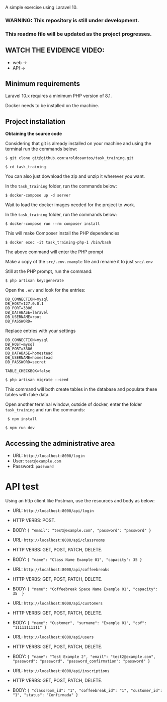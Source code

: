 
A simple exercise using Laravel 10.

### WARNING: This repository is still under development.
### This readme file will be updated as the project progresses.

## WATCH THE EVIDENCE VIDEO:
- web -> 
- API -> 


## Minimum requirements
Laravel 10.x requires a minimum PHP version of 8.1.

Docker needs to be installed on the machine.

## Project installation

**Obtaining the source code**

Considering that git is already installed on your machine and using the terminal run the commands below:

`` $ git clone git@github.com:aroldosantos/task_training.git ``

`` $ cd task_training ``

You can also just download the zip and unzip it wherever you want.

In the ``task_training`` folder, run the commands below:

`` $ docker-compose up -d server ``

Wait to load the docker images needed for the project to work.

In the ``task_training`` folder, run the commands below:

`` $ docker-compose run --rm composer install ``

This will make Composer install the PHP dependencies

`` $ docker exec -it task_training-php-1 /bin/bash ``

The above command will enter the PHP prompt

Make a copy of the ``src/.env.example`` file and rename it to just ``src/.env``

Still at the PHP prompt, run the command:

`` $ php artisan key:generate ``

Open the ``.env`` and look for the entries:


```
DB_CONNECTION=mysql
DB_HOST=127.0.0.1
DB_PORT=3306
DB_DATABASE=laravel
DB_USERNAME=root
DB_PASSWORD=
```
Replace entries with your settings

```
DB_CONNECTION=mysql
DB_HOST=mysql
DB_PORT=3306
DB_DATABASE=homestead
DB_USERNAME=homestead
DB_PASSWORD=secret

TABLE_CHECKBOX=false
```


``$ php artisan migrate --seed``

This command will both create tables in the database and populate these tables with fake data.

Open another terminal window, outside of docker, enter the folder ``task_training`` and run the commands:


`` $ npm install``

`` $ npm run dev ``


## Accessing the administrative area

- URL: ``http://localhost:8000/login``
- User: ``test@example.com``
- Password: ``password``




# API test

Using an http client like Postman, use the resources and body as below:

- URL: ``http://localhost:8000/api/login``
- HTTP VERBS: POST.
- BODY: ``{
    "email": "test@example.com",
    "password": "password"
}``

- URL: ``http://localhost:8000/api/classrooms``
- HTTP VERBS: GET, POST, PATCH, DELETE.
- BODY: ``{
    "name": "Class Name Example 01",
    "capacity": 35
}``


- URL: ``http://localhost:8000/api/coffeebreaks``
- HTTP VERBS: GET, POST, PATCH, DELETE.
- BODY: ``{
    "name": "Coffeebreak Space Name Example 01",
    "capacity": 35 
}``

- URL: ``http://localhost:8000/api/customers``
- HTTP VERBS: GET, POST, PATCH, DELETE.
- BODY: ``{
    "name": "Customer",
    "surname": "Example 01",
    "cpf": "11111111111"
}``

- URL: ``http://localhost:8000/api/users``
- HTTP VERBS: GET, POST, PATCH, DELETE.
- BODY: ``{
    "name": "Test Example 2",
    "email": "test2@example.com",
    "password": "password",
    "password_confirmation": "password"
}``

- URL: ``http://localhost:8000/api/inscriptions``
- HTTP VERBS: GET, POST, PATCH, DELETE.
- BODY: ``{
    "classroom_id": "1",
    "coffeebreak_id": "1",
    "customer_id": "1",
    "status": "Confirmada"
}``
